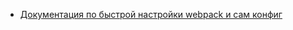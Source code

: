 
+ [Документация по быстрой настройки webpack и сам конфиг](https://github.com/TheZnat/React_exercises/tree/main/webpaclCourse)
